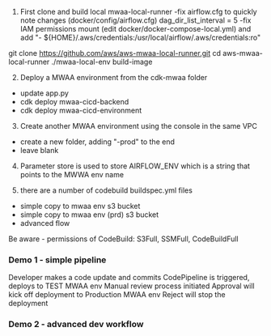 1. First clone and build local mwaa-local-runner
-fix airflow.cfg to quickly note changes (docker/config/airflow.cfg) dag_dir_list_interval = 5
-fix IAM permissions mount (edit docker/docker-compose-local.yml) and add "- ${HOME}/.aws/credentials:/usr/local/airflow/.aws/credentials:ro"

git clone https://github.com/aws/aws-mwaa-local-runner.git
cd aws-mwaa-local-runner
./mwaa-local-env build-image


2. Deploy a MWAA environment from the cdk-mwaa folder
- update app.py
- cdk deploy mwaa-cicd-backend
- cdk deploy mwaa-cicd-environment

3. Create another MWAA environment using the console in the same VPC
- create a new folder, adding "-prod" to the end
- leave blank

4. Parameter store is used to store AIRFLOW_ENV which is a string that points to the MWWA env name

5. there are a number of codebuild buildspec.yml files
- simple copy to mwaa env s3 bucket
- simple copy to mwaa env (prd) s3 bucket
- advanced flow

Be aware - permissions of CodeBuild: S3Full, SSMFull, CodeBuildFull


### Demo 1 - simple pipeline

Developer makes a code update and commits
CodePipeline is triggered, deploys to TEST MWAA env
Manual review process initiated
Approval will kick off deployment to Production MWAA env
Reject will stop the deployment


### Demo 2 - advanced dev workflow

